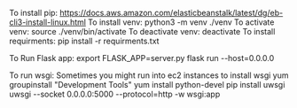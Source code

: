 To install pip: https://docs.aws.amazon.com/elasticbeanstalk/latest/dg/eb-cli3-install-linux.html
To install venv: python3 -m venv ./venv
To activate venv: source ./venv/bin/activate
To deactivate venv: deactivate
To install requirments: pip install -r requirments.txt


To Run Flask app:
export FLASK_APP=server.py
flask run --host=0.0.0.0


To run wsgi:
Sometimes you might run into ec2 instances to install wsgi
yum groupinstall "Development Tools"
yum install python-devel
pip install uwsgi
uwsgi --socket 0.0.0.0:5000 --protocol=http -w wsgi:app

